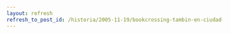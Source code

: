 ```yaml
---
layout: refresh
refresh_to_post_id: /historia/2005-11-19/bookcrossing-tambin-en-ciudad-real
---
```

